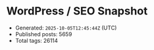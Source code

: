 # WordPress / SEO Snapshot

- Generated: `2025-10-05T12:45:44Z` (UTC)
- Published posts: 5659
- Total tags: 26114
